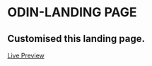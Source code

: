 # ODIN-LANDING PAGE
## Customised this landing page.
[Live Preview](https://paraswastaken.github.io/Berserk-odinLandingPage/)
